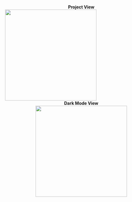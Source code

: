 
<p align="center">
  <div style="display: flex; justify-content: center; align-items: center;">
    <div style="margin-right: 20px; text-align: center;">
      <b> Project View </b><br>
      <img src="https://github.com/user-attachments/assets/fd5c0f34-2708-43ad-987b-fa8d67cdd3e7" width="300"  style="display: inline-block; margin-right: 200px; />
    </div>
    <div style="text-align: center;">
      <b> Dark Mode View </b><br>
      <img src="https://github.com/user-attachments/assets/7fb3eab8-2b97-47c3-8b28-df54b79f9a59" width="300" />
    </div>
  </div>
</p>
